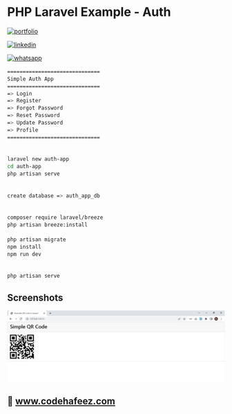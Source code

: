 # PHP Laravel Example - Auth

[![portfolio](https://img.shields.io/badge/my_portfolio-000?style=for-the-badge&logo=ko-fi&logoColor=white)](https://www.codehafeez.com/)

[![linkedin](https://img.shields.io/badge/linkedin-0A66C2?style=for-the-badge&logo=linkedin&logoColor=white)](https://www.linkedin.com/in/codehafeez/)

[![whatsapp](https://img.shields.io/badge/whatsapp-GREEN?style=for-the-badge&logo=whatsapp&logoColor=white)](https://api.whatsapp.com/send?phone=923123349398)



```bash
==============================
Simple Auth App
==============================
=> Login
=> Register
=> Forgot Password
=> Reset Password
=> Update Password
=> Profile
==============================


laravel new auth-app
cd auth-app
php artisan serve


create database => auth_app_db


composer require laravel/breeze
php artisan breeze:install
 
php artisan migrate
npm install
npm run dev


php artisan serve 
```    

## Screenshots
![](https://raw.githubusercontent.com/codehafeez/laravel_qr-code/main/Screenshots/Output.png)


## 🔗 www.codehafeez.com
